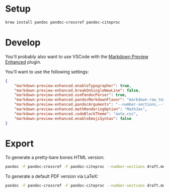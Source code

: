 # Setup

```bash
brew install pandoc pandoc-crossref pandoc-citeproc
```

# Develop

You'll probably also want to use VSCode with the [Markdown Preview Enhanced](https://marketplace.visualstudio.com/items?itemName=shd101wyy.markdown-preview-enhanced) plugin.

You'll want to use the following settings:

```json
{
    "markdown-preview-enhanced.enableTypographer": true,
    "markdown-preview-enhanced.breakOnSingleNewLine": false,
    "markdown-preview-enhanced.usePandocParser": true,
    "markdown-preview-enhanced.pandocMarkdownFlavor": "markdown-raw_tex+tex_math_dollars+fenced_code_attributes+backtick_code_blocks",
    "markdown-preview-enhanced.pandocArguments": "--number-sections,--filter=pandoc-crossref",
    "markdown-preview-enhanced.mathRenderingOption": "MathJax",
    "markdown-preview-enhanced.codeBlockTheme": "auto.css",
    "markdown-preview-enhanced.enableEmojiSyntax": false
}
```

# Export

To generate a pretty-bare bones HTML version:

```bash
pandoc -F pandoc-crossref -F pandoc-citeproc --number-sections draft.md -o draft.html --mathjax --standalone 
```

To generate a default PDF version via LaTeX:

```bash
pandoc -F pandoc-crossref -F pandoc-citeproc --number-sections draft.md -o blah.pdf
```
